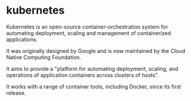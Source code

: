 # kubernetes

Kubernetes is an open-source container-orchestration system for automating deployment, scaling and management of containerized applications.

It was originally designed by Google and is now maintained by the Cloud Native Computing Foundation.

It aims to provide a "platform for automating deployment, scaling, and operations of application containers across clusters of hosts".

It works with a range of container tools, including Docker, since its first release.
